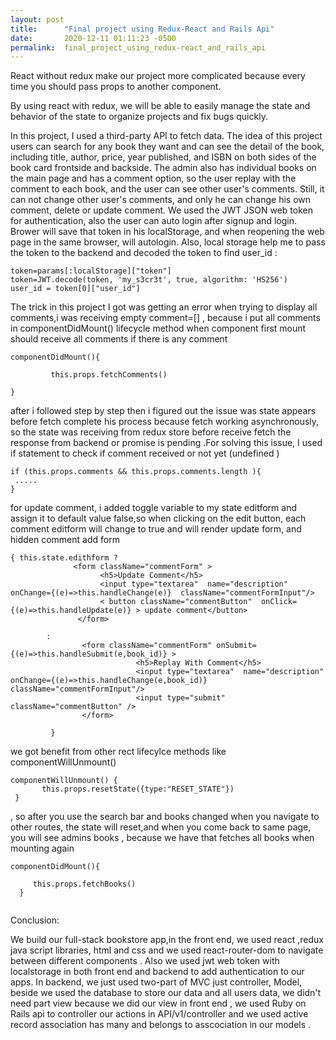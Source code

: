 ```yaml
---
layout: post
title:      "Final project using Redux-React and Rails Api"
date:       2020-12-11 01:11:23 -0500
permalink:  final_project_using_redux-react_and_rails_api
---
```


React without redux make our project more complicated because every time you should pass props to another component.

 By using react with redux, we will be able to easily manage the state and behavior of the state to organize projects and fix bugs quickly.

In this project, I used a third-party API to fetch data. The idea of this project users can search for any book they want and can see the detail of the book, including title, author, price, year published, and ISBN on both sides of the book card frontside and backside. 
The admin also has individual books on the main page and has a comment option, so the user replay with the comment to each book, and the user can see other user's comments. Still, it can not change other user's comments, and only he can change his own comment, delete or update comment.
We used the JWT JSON web token for authentication, also the user can auto login after signup and login. Brower will save that token in his localStorage, and when reopening the web page in the same browser, will autologin. Also, local storage help me to pass the token to the backend and decoded the token to find user_id :

```
token=params[:localStorage]["token"]
token=JWT.decode(token, 'my_s3cr3t', true, algorithm: 'HS256')
user_id = token[0]["user_id"]
```

The trick in this project I got was getting an error when trying to display all comments,i was receiving empty comment=[] , because i put all comments in componentDidMount() lifecycle method when component first mount should receive all comments if there is any comment

```
componentDidMount(){

         this.props.fetchComments()

}
```

after  i followed step by step then i figured out the issue was state appears before fetch complete his process because fetch working asynchronously, so the state was receiving from redux store before receive fetch the response from backend or promise is pending
.For solving this issue, I used if statement to check if comment received or not yet (undefined )
```
if (this.props.comments && this.props.comments.length ){ 
 .....
}
```
for update comment, i added toggle variable to my state editform and assign it to default value false,so when clicking on the edit button, each comment editform will change to true and will render update form, and hidden comment add form

```
{ this.state.edithform ?
              <form className="commentForm" >
                    <h5>Update Comment</h5>
                    <input type="textarea"  name="description" onChange={(e)=>this.handleChange(e)}  className="commentFormInput"/>
                    < button className="commentButton"  onClick={(e)=>this.handleUpdate(e)} > update comment</button>
               </form>

        :      
                <form className="commentForm" onSubmit={(e)=>this.handleSubmit(e,book_id)} >
                            <h5>Replay With Comment</h5>
                            <input type="textarea"  name="description" onChange={(e)=>this.handleChange(e,book_id)} className="commentFormInput"/>
                            <input type="submit"  className="commentButton" />
                </form>

         }
```
we got benefit from other rect lifecylce methods like componentWillUnmount()
 ```
componentWillUnmount() {
        this.props.resetState({type:"RESET_STATE"})
  }
```
, so after you use the search bar and books changed when you navigate to other routes, the state will reset,and when you come back to same page, you will see admins books , because we have that fetches all books when mounting again
```
componentDidMount(){

     this.props.fetchBooks()
  }
	
```

Conclusion:

We build our full-stack bookstore app,in the front end, we used react ,redux java script libraries, html and css and we used react-router-dom to navigate between different components . Also we used jwt web token with localstorage in both front end and backend to add authentication to our apps.  In backend, we just used two-part of MVC just controller, Model, beside we used the database to store our data and all users data, we didn't need part view because we did our view in front end , we used Ruby on Rails api  to controller our actions  in API/v1/controller and we used active record association has many and belongs to asscociation in our models  .


